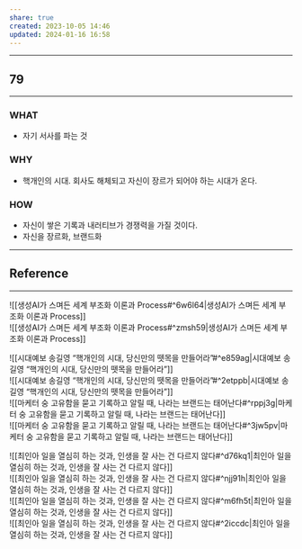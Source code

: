 ```yaml
---
share: true
created: 2023-10-05 14:46
updated: 2024-01-16 16:58
---
```


---
## 79
---
### WHAT
- 자기 서사를 파는 것
### WHY
- 핵개인의 시대. 회사도 해체되고 자신이 장르가 되어야 하는 시대가 온다.
### HOW
- 자신이 쌓은 기록과 내러티브가 경쟁력을 가질 것이다.
- 자신을 장르화, 브랜드화
---


## Reference
---
![[생성AI가 스며든 세계 부조화 이론과 Process#^6w6l64|생성AI가 스며든 세계 부조화 이론과 Process]]  
![[생성AI가 스며든 세계 부조화 이론과 Process#^zmsh59|생성AI가 스며든 세계 부조화 이론과 Process]]

![[시대예보  송길영 “핵개인의 시대, 당신만의 뗏목을 만들어라”#^e859ag|시대예보  송길영 “핵개인의 시대, 당신만의 뗏목을 만들어라”]]  
![[시대예보  송길영 “핵개인의 시대, 당신만의 뗏목을 만들어라”#^2etppb|시대예보  송길영 “핵개인의 시대, 당신만의 뗏목을 만들어라”]]  
![[마케터 숭  고유함을 묻고 기록하고 알릴 때, 나라는 브랜드는 태어난다#^rppj3g|마케터 숭  고유함을 묻고 기록하고 알릴 때, 나라는 브랜드는 태어난다]]  
![[마케터 숭  고유함을 묻고 기록하고 알릴 때, 나라는 브랜드는 태어난다#^3jw5pv|마케터 숭  고유함을 묻고 기록하고 알릴 때, 나라는 브랜드는 태어난다]]


![[최인아  일을 열심히 하는 것과, 인생을 잘 사는 건 다르지 않다#^d76kq1|최인아  일을 열심히 하는 것과, 인생을 잘 사는 건 다르지 않다]]  
![[최인아  일을 열심히 하는 것과, 인생을 잘 사는 건 다르지 않다#^njj91h|최인아  일을 열심히 하는 것과, 인생을 잘 사는 건 다르지 않다]]  
![[최인아  일을 열심히 하는 것과, 인생을 잘 사는 건 다르지 않다#^m6fh5t|최인아  일을 열심히 하는 것과, 인생을 잘 사는 건 다르지 않다]]  
![[최인아  일을 열심히 하는 것과, 인생을 잘 사는 건 다르지 않다#^2iccdc|최인아  일을 열심히 하는 것과, 인생을 잘 사는 건 다르지 않다]]
